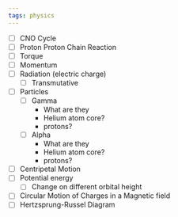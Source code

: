 ```yaml
---
tags: physics
---
```


- [ ] CNO Cycle
- [ ] Proton Proton Chain Reaction
- [ ] Torque
- [ ] Momentum
- [ ] Radiation (electric charge)
	- [ ] Transmutative
- [ ] Particles
	- [ ] Gamma
		- What are they 
		- Helium atom core?
		- protons?
	- [ ] Alpha
		- What are they 
		- Helium atom core?
		- protons?
- [ ] Centripetal Motion
- [ ] Potential energy
	- [ ] Change on different orbital height 
- [ ] Circular Motion of Charges in a Magnetic field
- [ ] Hertzsprung-Russel Diagram